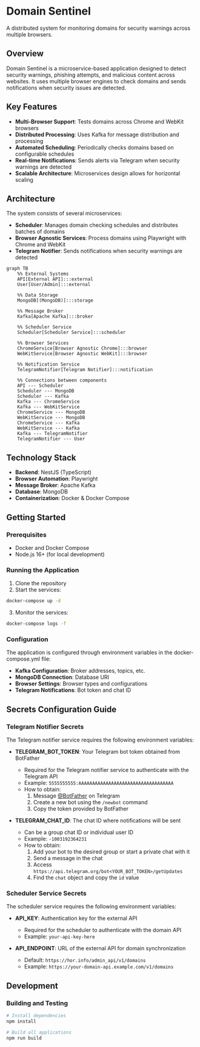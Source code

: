 # Domain Sentinel

A distributed system for monitoring domains for security warnings across multiple browsers.

## Overview

Domain Sentinel is a microservice-based application designed to detect security warnings, phishing attempts, and malicious content across websites. It uses multiple browser engines to check domains and sends notifications when security issues are detected.

## Key Features

- **Multi-Browser Support**: Tests domains across Chrome and WebKit browsers
- **Distributed Processing**: Uses Kafka for message distribution and processing
- **Automated Scheduling**: Periodically checks domains based on configurable schedules
- **Real-time Notifications**: Sends alerts via Telegram when security warnings are detected
- **Scalable Architecture**: Microservices design allows for horizontal scaling

## Architecture

The system consists of several microservices:

- **Scheduler**: Manages domain checking schedules and distributes batches of domains
- **Browser Agnostic Services**: Process domains using Playwright with Chrome and WebKit
- **Telegram Notifier**: Sends notifications when security warnings are detected

```mermaid
graph TB
    %% External Systems
    API[External API]:::external
    User[User/Admin]:::external

    %% Data Storage
    MongoDB[(MongoDB)]:::storage

    %% Message Broker
    Kafka[Apache Kafka]:::broker

    %% Scheduler Service
    Scheduler[Scheduler Service]:::scheduler

    %% Browser Services
    ChromeService[Browser Agnostic Chrome]:::browser
    WebKitService[Browser Agnostic WebKit]:::browser

    %% Notification Service
    TelegramNotifier[Telegram Notifier]:::notification

    %% Connections between components
    API --- Scheduler
    Scheduler --- MongoDB
    Scheduler --- Kafka
    Kafka --- ChromeService
    Kafka --- WebKitService
    ChromeService --- MongoDB
    WebKitService --- MongoDB
    ChromeService --- Kafka
    WebKitService --- Kafka
    Kafka --- TelegramNotifier
    TelegramNotifier --- User
```

## Technology Stack

- **Backend**: NestJS (TypeScript)
- **Browser Automation**: Playwright
- **Message Broker**: Apache Kafka
- **Database**: MongoDB
- **Containerization**: Docker & Docker Compose

## Getting Started

### Prerequisites

- Docker and Docker Compose
- Node.js 16+ (for local development)

### Running the Application

1. Clone the repository
2. Start the services:

```bash
docker-compose up -d
```

3. Monitor the services:

```bash
docker-compose logs -f
```

### Configuration

The application is configured through environment variables in the docker-compose.yml file:

- **Kafka Configuration**: Broker addresses, topics, etc.
- **MongoDB Connection**: Database URI
- **Browser Settings**: Browser types and configurations
- **Telegram Notifications**: Bot token and chat ID

## Secrets Configuration Guide

### Telegram Notifier Secrets

The Telegram notifier service requires the following environment variables:

- **TELEGRAM_BOT_TOKEN**: Your Telegram bot token obtained from BotFather
  - Required for the Telegram notifier service to authenticate with the Telegram API
  - Example: `5555555555:AAAAAAAAAAAAAAAAAAAAAAAAAAAAAAAAAAA`
  - How to obtain:
    1. Message [@BotFather](https://t.me/BotFather) on Telegram
    2. Create a new bot using the `/newbot` command
    3. Copy the token provided by BotFather

- **TELEGRAM_CHAT_ID**: The chat ID where notifications will be sent
  - Can be a group chat ID or individual user ID
  - Example: `-1003192364231`
  - How to obtain:
    1. Add your bot to the desired group or start a private chat with it
    2. Send a message in the chat
    3. Access `https://api.telegram.org/bot<YOUR_BOT_TOKEN>/getUpdates`
    4. Find the `chat` object and copy the `id` value

### Scheduler Service Secrets

The scheduler service requires the following environment variables:

- **API_KEY**: Authentication key for the external API
  - Required for the scheduler to authenticate with the domain API
  - Example: `your-api-key-here`

- **API_ENDPOINT**: URL of the external API for domain synchronization
  - Default: `https://hor.info/admin_api/v1/domains`
  - Example: `https://your-domain-api.example.com/v1/domains`

## Development

### Building and Testing

```bash
# Install dependencies
npm install

# Build all applications
npm run build

```
